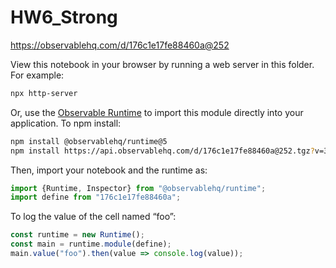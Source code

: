 # HW6_Strong

https://observablehq.com/d/176c1e17fe88460a@252

View this notebook in your browser by running a web server in this folder. For
example:

~~~sh
npx http-server
~~~

Or, use the [Observable Runtime](https://github.com/observablehq/runtime) to
import this module directly into your application. To npm install:

~~~sh
npm install @observablehq/runtime@5
npm install https://api.observablehq.com/d/176c1e17fe88460a@252.tgz?v=3
~~~

Then, import your notebook and the runtime as:

~~~js
import {Runtime, Inspector} from "@observablehq/runtime";
import define from "176c1e17fe88460a";
~~~

To log the value of the cell named “foo”:

~~~js
const runtime = new Runtime();
const main = runtime.module(define);
main.value("foo").then(value => console.log(value));
~~~

